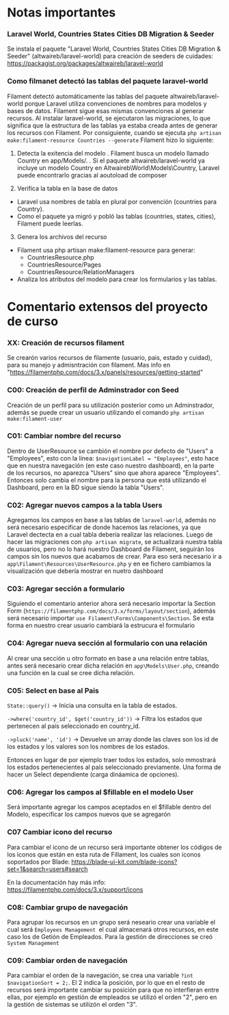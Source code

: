 # Notas importantes

### Laravel World, Countries States Cities DB Migration & Seeder
Se instala el paquete "Laravel World, Countries States Cities DB Migration & Seeder" (altwaireb/laravel-world) para creación de seeders de cuidades: https://packagist.org/packages/altwaireb/laravel-world

### Como filmanet detectó las tablas del paquete laravel-world
Filament detectó automáticamente las tablas del paquete altwaireb/laravel-world porque Laravel utiliza convenciones de nombres para modelos y bases de datos. Filament sigue esas mismas convenciones al generar recursos.
Al instalar laravel-world, se ejecutaron las migraciones, lo que significa que la estructura de las tablas ya estaba creada antes de generar los recursos con Filament.
Por consiguiente, cuando se ejecuta `php artisan make:filament-resource Countries --generate` Filament hizo lo siguiente:
1. Detecta la exitencia del modelo
. Filament busca un modelo llamado Country en app/Models/.
. Si el paquete altwaireb/laravel-world ya incluye un modelo Country en Altwaireb\World\Models\Country, Laravel puede encontrarlo gracias al aoutoload de composer

2. Verifica la tabla en la base de datos
- Laravel usa nombres de tabla en plural por convención (countries para Country).
- Como el paquete ya migró y pobló las tablas (countries, states, cities), Filament puede leerlas.

3. Genera los archivos del recurso
- Filament usa php artisan make:filament-resource para generar:
    - CountriesResource.php
    - CountriesResource/Pages
    - CountriesResource/RelationManagers
- Analiza los atributos del modelo para crear los formularios y las tablas.

# Comentario extensos del proyecto de curso

### XX: Creación de recursos filament
Se crearón varios recursos de filamente (usuario, pais, estado y cuidad), para su manejo y admisntración con filament.
Mas info en "https://filamentphp.com/docs/3.x/panels/resources/getting-started"

### C00: Creación de perfil de Adminstrador con Seed
Creación de un perfil para su utilización posterior como un Adminstrador, además se puede crear un usuario utilizando el comando `php artisan make:filament-user`


### C01: Cambiar nombre del recurso
Dentro de UserResource se cambión el nombre por defecto de "Users" a "Employees", esto con la línea: `$navigationLabel = "Employees"`, esto hace que en nuestra navegación (en este caso nuestro dashboard), en la parte de los recursos, no aparezca "Users" sino que ahora aparece "Employees". 
Entonces solo cambia el nombre para la persona que está utilizando el Dashboard, pero en la BD sigue siendo la tabla "Users".


### C02: Agregar nuevos campos a la tabla Users
Agregamos los campos en base a las tablas de `laravel-world`, además no será necesario especificar de donde hacemos las relaciones, ya que Laravel dectecta en a cual tabla debería realizar las relaciones.
Luego de hacer las migraciones con `php artisan migrate`, se actualizará nuestra tabla de usuarios, pero no lo hará nuestro Dashboard de Filament, seguirán los campos sin los nuevos que acabamos de crear. Para eso será necesario ir a `app\Filament\Resources\UserResource.php` y en ee fichero cambiamos la visualización que debería mostrar en nuetro dashboard

### C03: Agregar sección a formulario
Siguiendo el comentario anterior ahora será necesario importar la Section Form (`https://filamentphp.com/docs/3.x/forms/layout/section`), además será necesario importar `use Filament\Forms\Components\Section`. Se esta forma en nuestro crear usuario cambiará la estrucura el formulario


### C04: Agregar nueva sección al formulario con una relación
Al crear una sección u otro formato en base a una relación entre tablas, antes será necesario crear dicha relación en `app\Models\User.php`, creando una función en la cual se cree dicha relación. 


### C05: Select en base al Pais
`State::query()` → Inicia una consulta en la tabla de estados.

`->where('country_id', $get('country_id'))` → Filtra los estados que pertenecen al país seleccionado en country_id.

`->pluck('name', 'id')` → Devuelve un array donde las claves son los id de los estados y los valores son los nombres de los estados.

Entonces en lugar de por ejemplo traer todos los estados, solo mmostrará los estados pertenecientes al país seleccionado previamente. Una forma de hacer un Select dependiente (carga dináamica de opciones).


### C06: Agregar los campos al $fillable en el modelo User
Será importante agregar los campos aceptados en el $fillable dentro del Modelo, especificar los campos nuevos que se agregarón

### C07 Cambiar icono del recurso
Para cambiar el icono de un recurso será importante obtener los códigos de los iconos que están en esta ruta de Fillament, los cuales son iconos soportados por Blade:
https://blade-ui-kit.com/blade-icons?set=1&search=users#search

En la documentación hay más info:
https://filamentphp.com/docs/3.x/support/icons


### C08: Cambiar grupo de navegación
Para agrupar los recursos en un grupo será neseario crear una variable el cual será `Employees Management `el cual almacenará otros recursos, en este caso los de Getión de Empleados. Para la gestión de direcciones se creó `System Management`

### C09: Cambiar orden de navegación
Para cambiar el orden de la navegación, se crea una variable `?int $navigationSort = 2;`. El 2 indica la posición, por lo que en el resto de recursos será importante cambiar su posición para que no interfieran entre ellas, por ejemplo en gestión de empleados se utilizó el orden "2", pero en la gestión de sistemas se utilizón el orden "3".
